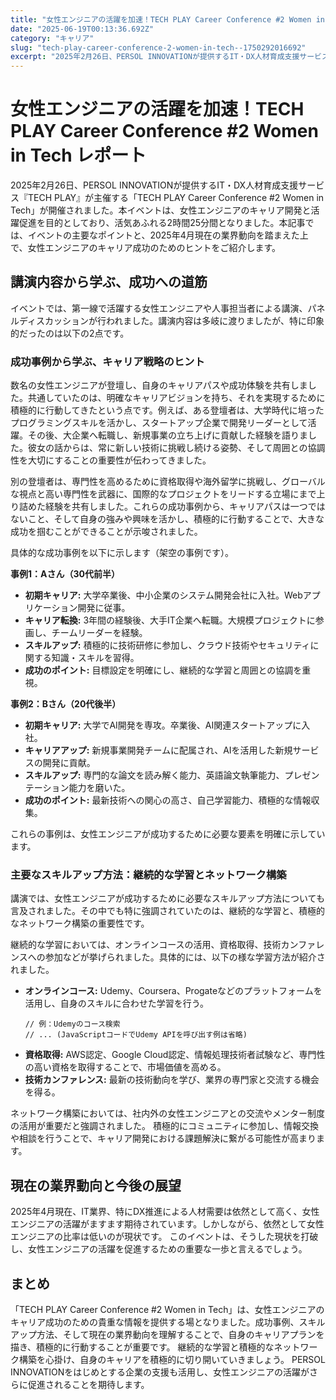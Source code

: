 ```yaml
---
title: "女性エンジニアの活躍を加速！TECH PLAY Career Conference #2 Women in Tech レポート"
date: "2025-06-19T00:13:36.692Z"
category: "キャリア"
slug: "tech-play-career-conference-2-women-in-tech--1750292016692"
excerpt: "2025年2月26日、PERSOL INNOVATIONが提供するIT・DX人材育成支援サービス『TECH PLAY』が主催する「TECH PLAY Career Conference #2 Women in Tech」が開催されました。本イベントは、女性エンジニアのキャリア開発と活躍促進を目的とし..."
---
```


# 女性エンジニアの活躍を加速！TECH PLAY Career Conference #2 Women in Tech レポート

2025年2月26日、PERSOL INNOVATIONが提供するIT・DX人材育成支援サービス『TECH PLAY』が主催する「TECH PLAY Career Conference #2 Women in Tech」が開催されました。本イベントは、女性エンジニアのキャリア開発と活躍促進を目的としており、活気あふれる2時間25分間となりました。本記事では、イベントの主要なポイントと、2025年4月現在の業界動向を踏まえた上で、女性エンジニアのキャリア成功のためのヒントをご紹介します。


## 講演内容から学ぶ、成功への道筋

イベントでは、第一線で活躍する女性エンジニアや人事担当者による講演、パネルディスカッションが行われました。講演内容は多岐に渡りましたが、特に印象的だったのは以下の2点です。

### 成功事例から学ぶ、キャリア戦略のヒント

数名の女性エンジニアが登壇し、自身のキャリアパスや成功体験を共有しました。共通していたのは、明確なキャリアビジョンを持ち、それを実現するために積極的に行動してきたという点です。例えば、ある登壇者は、大学時代に培ったプログラミングスキルを活かし、スタートアップ企業で開発リーダーとして活躍。その後、大企業へ転職し、新規事業の立ち上げに貢献した経験を語りました。彼女の話からは、常に新しい技術に挑戦し続ける姿勢、そして周囲との協調性を大切にすることの重要性が伝わってきました。

別の登壇者は、専門性を高めるために資格取得や海外留学に挑戦し、グローバルな視点と高い専門性を武器に、国際的なプロジェクトをリードする立場にまで上り詰めた経験を共有しました。これらの成功事例から、キャリアパスは一つではないこと、そして自身の強みや興味を活かし、積極的に行動することで、大きな成功を掴むことができることが示唆されました。

具体的な成功事例を以下に示します（架空の事例です）。

**事例1：Aさん（30代前半）**

* **初期キャリア:** 大学卒業後、中小企業のシステム開発会社に入社。Webアプリケーション開発に従事。
* **キャリア転換:** 3年間の経験後、大手IT企業へ転職。大規模プロジェクトに参画し、チームリーダーを経験。
* **スキルアップ:**  積極的に技術研修に参加し、クラウド技術やセキュリティに関する知識・スキルを習得。
* **成功のポイント:**  目標設定を明確にし、継続的な学習と周囲との協調を重視。


**事例2：Bさん（20代後半）**

* **初期キャリア:**  大学でAI開発を専攻。卒業後、AI関連スタートアップに入社。
* **キャリアアップ:**  新規事業開発チームに配属され、AIを活用した新規サービスの開発に貢献。
* **スキルアップ:**  専門的な論文を読み解く能力、英語論文執筆能力、プレゼンテーション能力を磨いた。
* **成功のポイント:**  最新技術への関心の高さ、自己学習能力、積極的な情報収集。


これらの事例は、女性エンジニアが成功するために必要な要素を明確に示しています。


### 主要なスキルアップ方法：継続的な学習とネットワーク構築

講演では、女性エンジニアが成功するために必要なスキルアップ方法についても言及されました。その中でも特に強調されていたのは、継続的な学習と、積極的なネットワーク構築の重要性です。

継続的な学習においては、オンラインコースの活用、資格取得、技術カンファレンスへの参加などが挙げられました。具体的には、以下の様な学習方法が紹介されました。

* **オンラインコース:** Udemy、Coursera、Progateなどのプラットフォームを活用し、自身のスキルに合わせた学習を行う。
  ```
  // 例：Udemyのコース検索
  // ... (JavaScriptコードでUdemy APIを呼び出す例は省略)
  ```
* **資格取得:**  AWS認定、Google Cloud認定、情報処理技術者試験など、専門性の高い資格を取得することで、市場価値を高める。
* **技術カンファレンス:**  最新の技術動向を学び、業界の専門家と交流する機会を得る。


ネットワーク構築においては、社内外の女性エンジニアとの交流やメンター制度の活用が重要だと強調されました。  積極的にコミュニティに参加し、情報交換や相談を行うことで、キャリア開発における課題解決に繋がる可能性が高まります。


## 現在の業界動向と今後の展望

2025年4月現在、IT業界、特にDX推進による人材需要は依然として高く、女性エンジニアの活躍がますます期待されています。しかしながら、依然として女性エンジニアの比率は低いのが現状です。  このイベントは、そうした現状を打破し、女性エンジニアの活躍を促進するための重要な一歩と言えるでしょう。


## まとめ

「TECH PLAY Career Conference #2 Women in Tech」は、女性エンジニアのキャリア成功のための貴重な情報を提供する場となりました。成功事例、スキルアップ方法、そして現在の業界動向を理解することで、自身のキャリアプランを描き、積極的に行動することが重要です。  継続的な学習と積極的なネットワーク構築を心掛け、自身のキャリアを積極的に切り開いていきましょう。  PERSOL INNOVATIONをはじめとする企業の支援も活用し、女性エンジニアの活躍がさらに促進されることを期待します。
